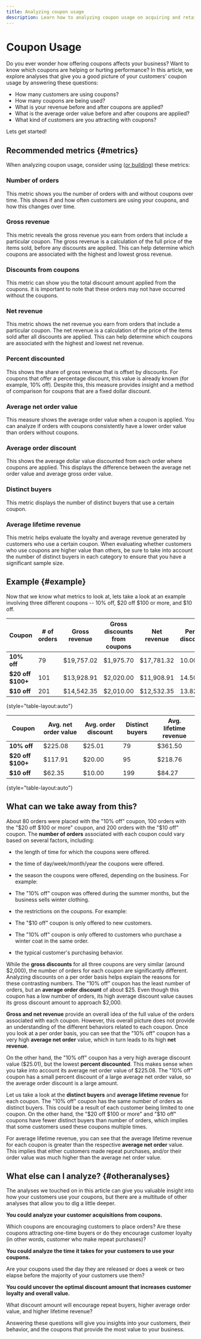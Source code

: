 ```yaml
---
title: Analyzing coupon usage
description: Learn how to analyzing coupon usage on acquiring and retaining customers. 
---
```

# Coupon Usage

Do you ever wonder how offering coupons affects your business? Want to know which coupons are helping or hurting performance? In this article, we explore analyses that give you a good picture of your customers' coupon usage by answering these questions:

* How many customers are using coupons?
* How many coupons are being used?
* What is your revenue before and after coupons are applied?
* What is the average order value before and after coupons are applied?
* What kind of customers are you attracting with coupons?

Lets get started!

## Recommended metrics {#metrics}

When analyzing coupon usage, consider using ([or building](../../data-user/reports/ess-manage-data-metrics.md)) these metrics:

### Number of orders

This metric shows you the number of orders with and without coupons over time. This shows if and how often customers are using your coupons, and how this changes over time.

### Gross revenue

This metric reveals the gross revenue you earn from orders that include a particular coupon. The gross revenue is a calculation of the full price of the items sold, before any discounts are applied. This can help determine which coupons are associated with the highest and lowest gross revenue.

### Discounts from coupons

This metric can show you the total discount amount applied from the coupons. it is important to note that these orders may not have occurred without the coupons.

### Net revenue

This metric shows the net revenue you earn from orders that include a particular coupon. The net revenue is a calculation of the price of the items sold after all discounts are applied. This can help determine which coupons are associated with the highest and lowest net revenue.

### Percent discounted

This shows the share of gross revenue that is offset by discounts. For coupons that offer a percentage discount, this value is already known (for example, 10% off). Despite this, this measure provides insight and a method of comparison for coupons that are a fixed dollar discount.

### Average net order value

This measure shows the average order value when a coupon is applied. You can analyze if orders with coupons consistently have a lower order value than orders without coupons.

### Average order discount

This shows the average dollar value discounted from each order where coupons are applied. This displays the difference between the average net order value and average gross order value.

### Distinct buyers

This metric displays the number of distinct buyers that use a certain coupon.

### Average lifetime revenue

This metric helps evaluate the loyalty and average revenue generated by customers who use a certain coupon. When evaluating whether customers who use coupons are higher value than others, be sure to take into account the number of distinct buyers in each category to ensure that you have a significant sample size.

## Example {#example}

Now that we know what metrics to look at, lets take a look at an example involving three different coupons -- 10% off, $20 off $100 or more, and $10 off.

| **Coupon** | **# of orders** | **Gross revenue** | **Gross discounts from coupons** | **Net revenue** | **Percent discounted** |
|-----|-----|-----|-----|-----|-----|
| **10% off** | 79 | $19,757.02 | $1,975.70 | $17,781.32 | 10.00% |
| **$20 off $100+** | 101 | $13,928.91 | $2,020.00 | $11,908.91 | 14.50% |
| **$10 off** | 201 | $14,542.35 | $2,010.00 | $12,532.35 | 13.82% |

{style="table-layout:auto"}


| **Coupon** | **Avg. net order value** | **Avg. order discount** | **Distinct buyers** | **Avg. lifetime revenue** |
|-----|-----|-----|-----|-----|
| **10% off** | $225.08 | $25.01 | 79 | $361.50 |
| **$20 off $100+** | $117.91 | $20.00 | 95 | $218.76 |
| **$10 off** | $62.35 | $10.00 | 199 | $84.27 |

{style="table-layout:auto"}

## What can we take away from this?

About 80 orders were placed with the "10% off" coupon, 100 orders with the "$20 off $100 or more" coupon, and 200 orders with the "$10 off" coupon. The **number of orders** associated with each coupon could vary based on several factors, including:

* the length of time for which the coupons were offered.
* the time of day/week/month/year the coupons were offered.
* the season the coupons were offered, depending on the business. For example:
* The "10% off" coupon was offered during the summer months, but the business sells winter clothing.

* the restrictions on the coupons. For example:
* The "$10 off" coupon is only offered to new customers.
* The "10% off" coupon is only offered to customers who purchase a winter coat in the same order.

* the typical customer's purchasing behavior.

While the **gross discounts** for all three coupons are very similar (around $2,000), the number of orders for each coupon are significantly different. Analyzing discounts on a per order basis helps explain the reasons for these contrasting numbers. The "10% off" coupon has the least number of orders, but an **average order discount** of about $25. Even though this coupon has a low number of orders, its high average discount value causes its gross discount amount to approach $2,000.

**Gross and net revenue** provide an overall idea of the full value of the orders associated with each coupon. However, this overall picture does not provide an understanding of the different behaviors related to each coupon. Once you look at a per order basis, you can see that the "10% off" coupon has a very high **average net order** value, which in turn leads to its high **net revenue**.

On the other hand, the "10% off" coupon has a very high average discount value ($25.01), but the lowest **percent discounted**. This makes sense when you take into account its average net order value of $225.08. The "10% off" coupon has a small percent discount of a large average net order value, so the average order discount is a large amount.

Let us take a look at the **distinct buyers** and **average lifetime revenue** for each coupon. The "10% off" coupon has the same number of orders as distinct buyers. This could be a result of each customer being limited to one coupon. On the other hand, the "$20 off $100 or more" and "$10 off" coupons have fewer distinct buyers than number of orders, which implies that some customers used these coupons multiple times.

For average lifetime revenue, you can see that the average lifetime revenue for each coupon is greater than the respective **average net order** value. This implies that either customers made repeat purchases, and/or their order value was much higher than the average net order value.

## What else can I analyze? {#otheranalyses}

The analyses we touched on in this article can give you valuable insight into how your customers use your coupons, but there are a multitude of other analyses that allow you to dig a little deeper.

**You could analyze your customer acquisitions from coupons.**

Which coupons are encouraging customers to place orders? Are these coupons attracting one-time buyers or do they encourage customer loyalty (in other words, customer who make repeat purchases)?

**You could analyze the time it takes for your customers to use your coupons.**

Are your coupons used the day they are released or does a week or two elapse before the majority of your customers use them?

**You could uncover the optimal discount amount that increases customer loyalty and overall value.**

What discount amount will encourage repeat buyers, higher average order value, and higher lifetime revenue?

Answering these questions will give you insights into your customers, their behavior, and the coupons that provide the most value to your business.